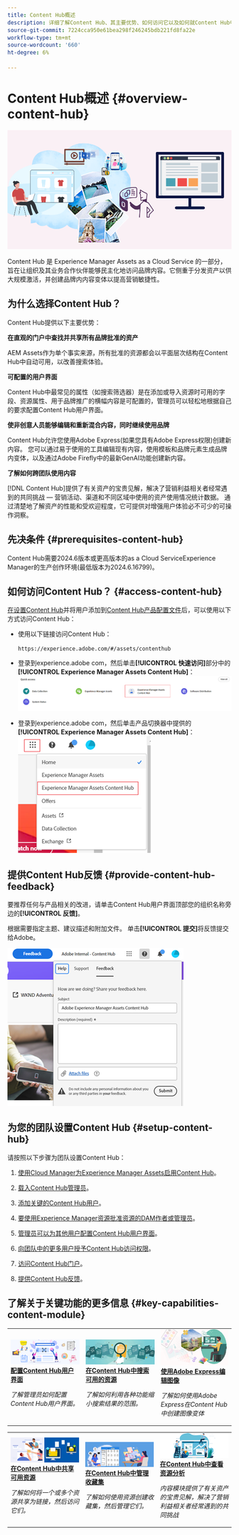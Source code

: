 ```yaml
---
title: Content Hub概述
description: 详细了解Content Hub、其主要优势、如何访问它以及如何就Content Hub中提供的选项提供反馈。
source-git-commit: 7224cca950e61bea298f246245bdb221fd8fa22e
workflow-type: tm+mt
source-wordcount: '660'
ht-degree: 6%

---
```



# Content Hub概述 {#overview-content-hub}

![Content Hub概述](assets/content-hub-overview.png)

Content Hub 是 Experience Manager Assets as a Cloud Service 的一部分，旨在让组织及其业务合作伙伴能够民主化地访问品牌内容。它侧重于分发资产以供大规模激活，并创建品牌内内容变体以提高营销敏捷性。

## 为什么选择Content Hub？

Content Hub提供以下主要优势：

**在直观的门户中查找并共享所有品牌批准的资产**

AEM Assets作为单个事实来源，所有批准的资源都会以平面层次结构在Content Hub中自动可用，以改善搜索体验。

**可配置的用户界面**

Content Hub中最常见的属性（如搜索筛选器）是在添加或导入资源时可用的字段、资源属性、用于品牌推广的横幅内容是可配置的，管理员可以轻松地根据自己的要求配置Content Hub用户界面。

**使非创意人员能够编辑和重新混合内容，同时继续使用品牌**

Content Hub允许您使用Adobe Express(如果您具有Adobe Express权限)创建新内容。 您可以通过易于使用的工具编辑现有内容，使用模板和品牌元素生成品牌内变体，以及通过Adobe Firefly中的最新GenAI功能创建新内容。

**了解如何跨团队使用内容**

[!DNL Content Hub]提供了有关资产的宝贵见解，解决了营销利益相关者经常遇到的共同挑战 — 营销活动、渠道和不同区域中使用的资产使用情况统计数据。 通过清楚地了解资产的性能和受欢迎程度，它可提供对增强用户体验必不可少的可操作洞察。

## 先决条件 {#prerequisites-content-hub}

Content Hub需要2024.6版本或更高版本的as a Cloud ServiceExperience Manager的生产创作环境(最低版本为2024.6.16799)。

## 如何访问Content Hub？ {#access-content-hub}

[在设置Content Hub](/help/assets/deploy-content-hub.md)并将用户添加到[Content Hub产品配置文件](/help/assets/deploy-content-hub.md#content-hub-instance-product-profile)后，可以使用以下方式访问Content Hub：

* 使用以下链接访问Content Hub：

  `https://experience.adobe.com/#/assets/contenthub`

* 登录到experience.adobe com，然后单击&#x200B;**[!UICONTROL 快速访问]**&#x200B;部分中的&#x200B;**[!UICONTROL Experience Manager Assets Content Hub]**：
  ![Content Hub访问权限](assets/access-content-hub.png)

* 登录到experience.adobe com，然后单击产品切换器中提供的&#x200B;**[!UICONTROL Experience Manager Assets Content Hub]**：
  ![Content Hub访问方法3](assets/access-content-hub-alternate.png)



## 提供Content Hub反馈 {#provide-content-hub-feedback}

要推荐任何与产品相关的改进，请单击Content Hub用户界面顶部您的组织名称旁边的&#x200B;**[!UICONTROL 反馈]**。

根据需要指定主题、建议描述和附加文件。 单击&#x200B;**[!UICONTROL 提交]**&#x200B;将反馈提交给Adobe。

![Content Hub反馈](assets/content-hub-feedback.png)

## 为您的团队设置Content Hub {#setup-content-hub}

请按照以下步骤为团队设置Content Hub：

1. [使用Cloud Manager为Experience Manager Assets启用Content Hub](deploy-content-hub.md#enable-content-hub)。

1. [载入Content Hub管理员](deploy-content-hub.md#onboard-content-hub-administrator)。

1. [添加关键的Content Hub用户](deploy-content-hub.md#onboard-content-hub-consumer-users)。

1. [要使用Experience Manager资源批准资源的DAM作者或管理员](approve-assets.md)。

1. [管理员可以为其他用户配置Content Hub用户界面](configure-content-hub-ui-options.md)。

1. [向团队中的更多用户授予Content Hub访问权限](deploy-content-hub.md#onboard-content-hub-consumer-users)。

1. [访问Content Hub门户](#access-content-hub)。

1. [提供Content Hub反馈](#provide-content-hub-feedback)。


## 了解关于关键功能的更多信息 {#key-capabilities-content-module}

<table>
<td>
   <a href="/help/assets/configure-content-hub-ui-options.md">
   <img alt="部署 Content Hub" src="./assets/configure-assets.png" />
   </a>
   <div>
      <a href="/help/assets/configure-content-hub-ui-options.md">
      <strong>配置Content Hub用户界面</strong>
      </a>
   </div>
   <p>
      <em>了解管理员如何配置Content Hub用户界面。</em>
   </p>
</td>


<td>
   <a href="/help/assets/search-assets-content-hub.md">
   <img alt="搜索Content Hub中的可用资源" src="./assets/search.png" />
   </a>
   <div>
      <a href="/help/assets/search-assets-content-hub.md">
      <strong>在Content Hub中搜索可用的资源</strong>
      </a>
   </div>
   <p>
      <em>了解如何利用各种功能缩小搜索结果的范围。</em>
   </p>
</td>
<td>
   <a href="/help/assets/edit-images-content-hub.md">
   <img alt="使用 Adobe Express 编辑图像" src="./assets/edit-images-content-hub.png" />
   </a>
   <div>
      <a href="/help/assets/edit-images-content-hub.md">
      <strong>使用Adobe Express编辑图像</strong>
      </a>
   </div>
   <p>
      <em>了解如何使用Adobe Express在Content Hub中创建图像变体</em>
   </p>
</td>
</table>
<table>
<td>
   <a href="/help/assets/share-assets-content-hub.md">
   <img alt="在Content Hub中共享可用资源" src="./assets/share-assets-banner.png" />
   </a>
   <div>
      <a href="/help/assets/share-assets-content-hub.md">
      <strong>在Content Hub中共享可用资源</strong>
      </a>
   </div>
   <p>
      <em>了解如何将一个或多个资源共享为链接，然后访问它们。</em>
   </p>
</td>
<td>
   <a href="/help/assets/collections-content-hub.md">
   <img alt="管理 Content Hub 里的收藏集" src="./assets/manage-collection.png" />
   </a>
   <div>
      <a href="/help/assets/collections-content-hub.md">
      <strong>在Content Hub中管理收藏集</strong>
      </a>
   </div>
   <p>
      <em>了解如何使用资源创建收藏集，然后管理它们。</em>
   </p>
</td>
<td>
   <a href="/help/assets/insights-content-hub.md">
   <img alt="在Content Hub中共享可用资源" src="./assets/asset-insights-banner.jpg" />
   </a>
   <div>
      <a href="/help/assets/insights-content-hub.md">
      <strong>在Content Hub中查看资源分析</strong>
      </a>
   </div>
   <p>
      <em>内容模块提供了有关资产的宝贵见解，解决了营销利益相关者经常遇到的共同挑战</em>
   </p>
</td>
</table>
